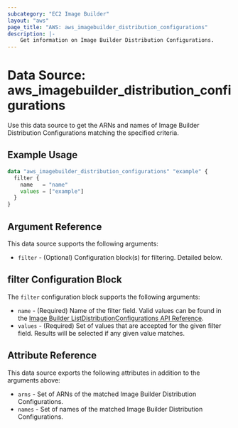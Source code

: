 ```yaml
---
subcategory: "EC2 Image Builder"
layout: "aws"
page_title: "AWS: aws_imagebuilder_distribution_configurations"
description: |-
    Get information on Image Builder Distribution Configurations.
---
```


# Data Source: aws_imagebuilder_distribution_configurations

Use this data source to get the ARNs and names of Image Builder Distribution Configurations matching the specified criteria.

## Example Usage

```terraform
data "aws_imagebuilder_distribution_configurations" "example" {
  filter {
    name   = "name"
    values = ["example"]
  }
}
```

## Argument Reference

This data source supports the following arguments:

* `filter` - (Optional) Configuration block(s) for filtering. Detailed below.

## filter Configuration Block

The `filter` configuration block supports the following arguments:

* `name` - (Required) Name of the filter field. Valid values can be found in the [Image Builder ListDistributionConfigurations API Reference](https://docs.aws.amazon.com/imagebuilder/latest/APIReference/API_ListDistributionConfigurations.html).
* `values` - (Required) Set of values that are accepted for the given filter field. Results will be selected if any given value matches.

## Attribute Reference

This data source exports the following attributes in addition to the arguments above:

* `arns` - Set of ARNs of the matched Image Builder Distribution Configurations.
* `names` - Set of names of the matched Image Builder Distribution Configurations.
